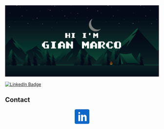 ![banner](HiBanner.svg)

[![LinkedIn Badge](https://img.shields.io/badge/LinkedIn-Profile-informational?style=flat&logo=linkedin&logoColor=white&color=0D76A8)](https://www.linkedin.com/in/gian-marco-mora-tami-66233b20a)

## Contact

<p align="center">
  <a href="https://www.linkedin.com/in/gian-marco-mora-tami-66233b20a/">
    <img src="inIcon.svg" alt="LinkedinProfile">
  </a>
</p>


